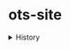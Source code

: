 # ots-site

<details><summary>History</summary><p>

## _formatted_ **heading** with [a](link)

<details><summary>v1</summary><p>
![GIF](/src/images/website.gif)
  
</p></details>
